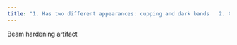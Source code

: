 ```yaml
---
title: "1. Has two different appearances: cupping and dark bands   2. Cupping: center of the image is darker to to greater attenuation by those photons traveling through the full thickness of the patient.   3. Dark Bands: these are dark bands that occur between two highly attenuating objects such as between the bones of the skull base  4. Fixed: hardening the beam via filtration, iterative reconstruction, increasing the kvp"
---
```

Beam hardening artifact

